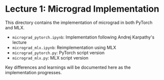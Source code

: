 # Lecture 1: Micrograd Implementation

This directory contains the implementation of micrograd in both PyTorch and MLX.

- `micrograd_pytorch.ipynb`: Implementation following Andrej Karpathy's lecture
- `micrograd_mlx.ipynb`: Reimplementation using MLX
- `micrograd_pytorch.py`: PyTorch script version
- `micrograd_mlx.py`: MLX script version

Key differences and learnings will be documented here as the implementation progresses.


